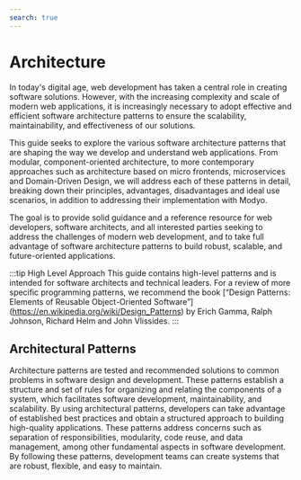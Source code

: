 ```yaml
---
search: true
---
```


# Architecture

In today's digital age, web development has taken a central role in creating software solutions. However, with the increasing complexity and scale of modern web applications, it is increasingly necessary to adopt effective and efficient software architecture patterns to ensure the scalability, maintainability, and effectiveness of our solutions.

This guide seeks to explore the various software architecture patterns that are shaping the way we develop and understand web applications. From modular, component-oriented architecture, to more contemporary approaches such as architecture based on micro frontends, microservices and Domain-Driven Design, we will address each of these patterns in detail, breaking down their principles, advantages, disadvantages and ideal use scenarios, in addition to addressing their implementation with Modyo.

The goal is to provide solid guidance and a reference resource for web developers, software architects, and all interested parties seeking to address the challenges of modern web development, and to take full advantage of software architecture patterns to build robust, scalable, and future-oriented applications.

:::tip High Level Approach
This guide contains high-level patterns and is intended for software architects and technical leaders. For a review of more specific programming patterns, we recommend the book [“Design Patterns: Elements of Reusable Object-Oriented Software”] (https://en.wikipedia.org/wiki/Design_Patterns) by Erich Gamma, Ralph Johnson, Richard Helm and John Vlissides. 
:::

## Architectural Patterns

Architecture patterns are tested and recommended solutions to common problems in software design and development. These patterns establish a structure and set of rules for organizing and relating the components of a system, which facilitates software development, maintainability, and scalability. By using architectural patterns, developers can take advantage of established best practices and obtain a structured approach to building high-quality applications. These patterns address concerns such as separation of responsibilities, modularity, code reuse, and data management, among other fundamental aspects in software development. By following these patterns, development teams can create systems that are robust, flexible, and easy to maintain.